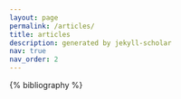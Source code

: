 ```yaml
---
layout: page
permalink: /articles/
title: articles
description: generated by jekyll-scholar
nav: true
nav_order: 2
---
```


<div class="publications">

{% bibliography %}

</div>
